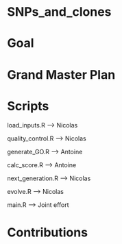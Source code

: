 # SNPs_and_clones

# Goal

# Grand Master Plan

# Scripts

load_inputs.R --> Nicolas

quality_control.R --> Nicolas

generate_GO.R --> Antoine

calc_score.R --> Antoine

next_generation.R --> Nicolas

evolve.R --> Nicolas

main.R --> Joint effort

# Contributions
